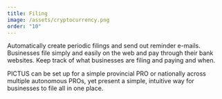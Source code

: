 ```yaml
---
title: Filing
image: /assets/cryptocurrency.png
order: "10"
---
```

Automatically create periodic filings and send out reminder e-mails. Businesses file simply and easily on the web and pay through their bank websites. Keep track of what businesses are filing and paying and when. 

PICTUS can be set up for a simple provincial PRO or nationally across multiple autonomous PROs, yet present a simple, intuitive way for businesses to file all in one place.